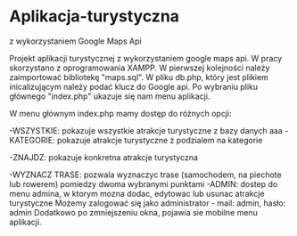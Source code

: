 # Aplikacja-turystyczna
z wykorzystaniem Google Maps Api

Projekt aplikacji turystycznej z wykorzystaniem google maps api. W pracy skorzystano z oprogramowania XAMPP. W pierwszej kolejności należy zaimportować bibliotekę "maps.sql". W pliku db.php, który jest plikiem inicalizującym należy podać klucz do Google api. Po wybraniu pliku głównego "index.php" ukazuje się nam menu aplikacji.

W menu głównym index.php mamy dostęp do różnych opcji:

-WSZYSTKIE: pokazuje wszystkie atrakcje turystyczne z bazy danych
aaa
-KATEGORIE: pokazuje atrakcje turystyczne z podzialem na kategorie



-ZNAJDZ: pokazuje konkretna atrakcje turystyczna

-WYZNACZ TRASE: pozwala wyznaczyc trase (samochodem, na piechote lub rowerem) pomiedzy dwoma wybranymi punktami
-ADMIN: dostep do menu admina, w ktorym mozna dodac, edytowac lub usunac atrakcje turystyczne Możemy zalogować się jako administrator - mail: admin, hasło: admin
Dodatkowo po zmniejszeniu okna, pojawia sie mobilne menu aplikacji.
